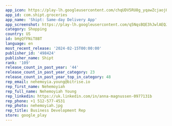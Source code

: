 ```yaml
---
app_icon: https://play-lh.googleusercontent.com/chqUDV5RU8g_yqawZcjaojOZ0Njhrn4KsWiAjAbVOZi2Q0urzwkpEAkNODmvy_yJb7I
app_id: com.shipt.groceries
app_name: 'Shipt: Same-day Delivery App'
app_screenshot: https://play-lh.googleusercontent.com/q5NqsBQE3hJwlAEQJTsEyRXk9E7NU9CirKHNcLVuuIOe0ItANiB82n5Ib_nVd76QNDs
category: Shopping
country: US
id: bHgQfFNiT8BT
language: en
most_recent_release: '2024-02-15T00:00:00'
publisher_id: '498424'
publisher_name: Shipt
rank: '109'
release_count_in_past_year: '44'
release_count_in_past_year_category: 23
release_count_in_past_year_top_in_category: 48
rep_email: nehemoyia.young@bitrise.io
rep_first_name: Nehemoyiah
rep_full_name: Nehemoyiah Young
rep_linkedin: https://uk.linkedin.com/in/anna-magnussen-0977131b
rep_phone: +1 512-577-4531
rep_photo: nehemoyiah.jpg
rep_title: Business Development Rep
store: google_play
---
```

